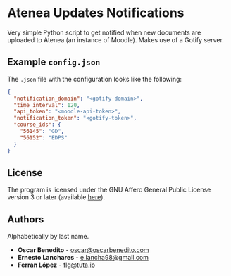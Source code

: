 # Atenea Updates Notifications

Very simple Python script to get notified when new documents are uploaded to
Atenea (an instance of Moodle). Makes use of a Gotify server.

## Example `config.json`

The `.json` file with the configuration looks like the following:

```json
{
  "notification_domain": "<gotify-domain>",
  "time_interval": 120,
  "api_token": "<moodle-api-token>",
  "notification_token": "<gotify-token>",
  "course_ids": {
    "56145": "GD",
    "56152": "EDPS"
  }
}
```

## License

The program is licensed under the GNU Affero General Public License version 3 or
later (available [here][agpl]).

## Authors

Alphabetically by last name.

- **Oscar Benedito** - oscar@oscarbenedito.com
- **Ernesto Lanchares** - e.lancha98@gmail.com
- **Ferran López** - flg@tuta.io

[agpl]: <https://www.gnu.org/licenses/agpl-3.0.html> "The GNU General Public License v3.0"
